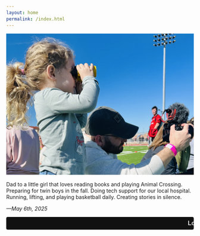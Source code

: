 ```yaml
---
layout: home
permalink: /index.html
---
```


![Now](assets/now.jpg)

Dad to a little girl that loves reading books and playing Animal Crossing. Preparing for twin boys in the fall. Doing tech support for our local hospital. Running, lifting, and playing basketball daily. Creating stories in silence. 

*—May 6th, 2025*

<style>
  #news-ticker {
    background: #111;
    color: #ddd;
    overflow: hidden;
    white-space: nowrap;
    font-weight: bold;
    font-size: 16px;
    padding: 8px 16px;
    font-family: Arial, sans-serif;
    border-radius: 4px;
    position: relative;
  }

  #news-ticker a {
    color: #ddd;
    margin-right: 50px;
    text-decoration: none;
    display: inline-block;
  }

  #news-ticker a:hover {
    text-decoration: underline;
  }

  .ticker-content {
    display: inline-block;
    padding-left: 100%;
    animation: ticker-scroll linear infinite;
    white-space: nowrap;
    will-change: transform;
    position: relative;
    color: inherit;
  }

  @keyframes ticker-scroll {
    0% {
      transform: translateX(100%);
    }
    100% {
      transform: translateX(-100%);
    }
  }
</style>

<div id="news-ticker">
  <div class="ticker-content">Loading news…</div>
</div>

<script>
  fetch("/assets/reeder.json")
    .then(res => res.json())
    .then(data => {
      const tickerContent = document.querySelector("#news-ticker .ticker-content");
      const items = (data.items || []).slice(0, 5);

      let html = "";
      items.forEach(item => {
        html += `<a href="${item.url || '#'}" target="_blank" rel="noopener noreferrer">${item.title || 'Untitled'}</a>`;
      });

      tickerContent.innerHTML = html;

      // Duplicate for seamless loop
      const clone = tickerContent.cloneNode(true);
      tickerContent.parentNode.appendChild(clone);

      // Adjust animation duration for smooth scroll speed
      const container = document.getElementById("news-ticker");
      const contentWidth = tickerContent.offsetWidth;
      const containerWidth = container.offsetWidth;
      const duration = (contentWidth + containerWidth) / 100; // px per second speed (adjust 100 to tweak speed)
      tickerContent.style.animationDuration = duration + "s";
      clone.style.animationDuration = duration + "s";
    })
    .catch(err => {
      document.querySelector("#news-ticker .ticker-content").textContent =
        `Could not load news: ${err.message}`;
      console.error(err);
    });
</script>
